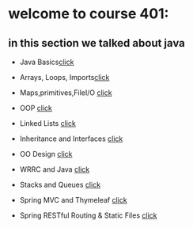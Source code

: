 # welcome to course 401:


## in this section we talked about java

* Java Basics[click](Java-Basics.md)

* Arrays, Loops, Imports[click](Arrays,Loops,Imports.md)

* Maps,primitives,FileI/O [click](Maps,primitives,FileI/O.md)

* OOP [click](OOP.md)

* Linked Lists [click](LinkedLists.md)

* Inheritance and Interfaces [click](InheritanceandInterfaces.md)

* OO Design [click](OODesign.md)

* WRRC and Java [click](WRRCandJava.md)

* Stacks and Queues [click](StacksandQueues.md)

* Spring MVC and Thymeleaf [click](SpringMVCandThymeleaf.md)

* Spring RESTful Routing & Static Files [click](SpringRESTfulRouting&StaticFiles.md)


